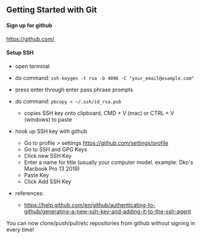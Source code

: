 ## Getting Started with Git

#### Sign up for github

https://github.com/

#### Setup SSH

- open terminal
- do command: `ssh-keygen -t rsa -b 4096 -C "your_email@example.com"`
- press enter through enter pass phrase prompts
- do command: `pbcopy < ~/.ssh/id_rsa.pub`
  - copies SSH key onto clipboard, CMD + V (mac) or CTRL + V (windows) to paste
- hook up SSH key with github

  - Go to profile > settings https://github.com/settings/profile
  - Go to SSH and GPG Keys
  - Click new SSH Key
  - Enter a name for title (usually your computer model. example: Dko's Macbook Pro 13 2019)
  - Paste Key
  - Click Add SSH Key

- references:
  - https://help.github.com/en/github/authenticating-to-github/generating-a-new-ssh-key-and-adding-it-to-the-ssh-agent

You can now clone/push/pull/etc repositories from github without signing in every time!

